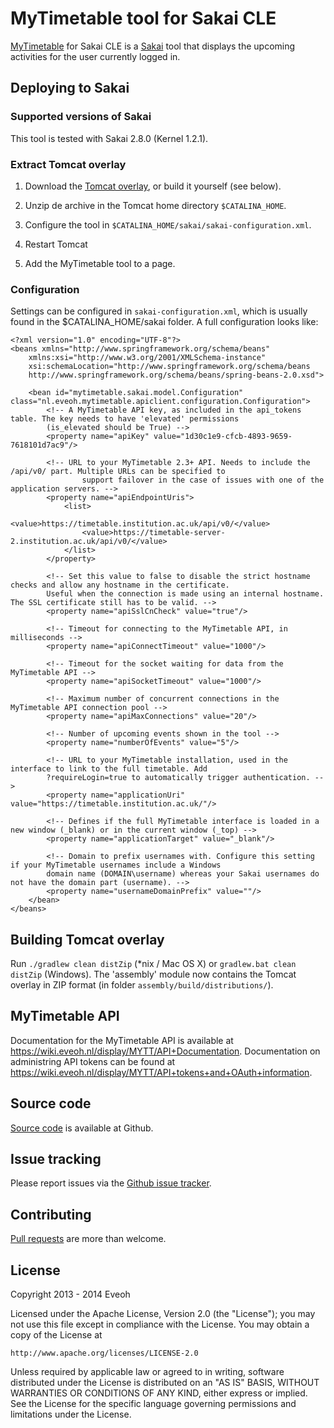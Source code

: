 # MyTimetable tool for Sakai CLE

[MyTimetable] for Sakai CLE is a [Sakai] tool that displays the upcoming activities for the user currently logged in.

## Deploying to Sakai

### Supported versions of Sakai

This tool is tested with Sakai 2.8.0 (Kernel 1.2.1).

### Extract Tomcat overlay

1. Download the [Tomcat overlay], or build it yourself (see below).

2. Unzip de archive in the Tomcat home directory `$CATALINA_HOME`.

3. Configure the tool in `$CATALINA_HOME/sakai/sakai-configuration.xml`.

4. Restart Tomcat

5. Add the MyTimetable tool to a page.

### Configuration

Settings can be configured in `sakai-configuration.xml`, which is usually found in the $CATALINA_HOME/sakai folder. A
full configuration looks like:

````
<?xml version="1.0" encoding="UTF-8"?>
<beans xmlns="http://www.springframework.org/schema/beans"
    xmlns:xsi="http://www.w3.org/2001/XMLSchema-instance"
    xsi:schemaLocation="http://www.springframework.org/schema/beans
    http://www.springframework.org/schema/beans/spring-beans-2.0.xsd">

    <bean id="mytimetable.sakai.model.Configuration" class="nl.eveoh.mytimetable.apiclient.configuration.Configuration">
        <!-- A MyTimetable API key, as included in the api_tokens table. The key needs to have 'elevated' permissions
        (is_elevated should be True) -->
        <property name="apiKey" value="1d30c1e9-cfcb-4893-9659-7618101d7ac9"/>

        <!-- URL to your MyTimetable 2.3+ API. Needs to include the /api/v0/ part. Multiple URLs can be specified to
                support failover in the case of issues with one of the application servers. -->
        <property name="apiEndpointUris">
            <list>
                <value>https://timetable.institution.ac.uk/api/v0/</value>
                <value>https://timetable-server-2.institution.ac.uk/api/v0/</value>
            </list>
        </property>

        <!-- Set this value to false to disable the strict hostname checks and allow any hostname in the certificate.
        Useful when the connection is made using an internal hostname. The SSL certificate still has to be valid. -->
        <property name="apiSslCnCheck" value="true"/>

        <!-- Timeout for connecting to the MyTimetable API, in milliseconds -->
        <property name="apiConnectTimeout" value="1000"/>

        <!-- Timeout for the socket waiting for data from the MyTimetable API -->
        <property name="apiSocketTimeout" value="1000"/>

        <!-- Maximum number of concurrent connections in the MyTimetable API connection pool -->
        <property name="apiMaxConnections" value="20"/>

        <!-- Number of upcoming events shown in the tool -->
        <property name="numberOfEvents" value="5"/>

        <!-- URL to your MyTimetable installation, used in the interface to link to the full timetable. Add
        ?requireLogin=true to automatically trigger authentication. -->
        <property name="applicationUri" value="https://timetable.institution.ac.uk/"/>

        <!-- Defines if the full MyTimetable interface is loaded in a new window (_blank) or in the current window (_top) -->
        <property name="applicationTarget" value="_blank"/>

        <!-- Domain to prefix usernames with. Configure this setting if your MyTimetable usernames include a Windows
        domain name (DOMAIN\username) whereas your Sakai usernames do not have the domain part (username). -->
        <property name="usernameDomainPrefix" value=""/>
    </bean>
</beans>
````

## Building Tomcat overlay

Run `./gradlew clean distZip` (*nix / Mac OS X) or `gradlew.bat clean distZip` (Windows). The 'assembly' module now
contains the Tomcat overlay in ZIP format (in folder `assembly/build/distributions/`).

## MyTimetable API

Documentation for the MyTimetable API is available at https://wiki.eveoh.nl/display/MYTT/API+Documentation.
Documentation on administring API tokens can be found at https://wiki.eveoh.nl/display/MYTT/API+tokens+and+OAuth+information.

## Source code

[Source code] is available at Github.

## Issue tracking

Please report issues via the [Github issue tracker].

## Contributing

[Pull requests] are more than welcome.

## License

Copyright 2013 - 2014 Eveoh

Licensed under the Apache License, Version 2.0 (the "License");
you may not use this file except in compliance with the License.
You may obtain a copy of the License at

    http://www.apache.org/licenses/LICENSE-2.0

Unless required by applicable law or agreed to in writing, software
distributed under the License is distributed on an "AS IS" BASIS,
WITHOUT WARRANTIES OR CONDITIONS OF ANY KIND, either express or implied.
See the License for the specific language governing permissions and
limitations under the License.

[MyTimetable]: http://mytimetable.net
[Sakai]: http://www.sakaiproject.org/sakai-cle
[Source code]: https://github.com/eveoh/sakai-mytimetable
[GitHub issue tracker]: https://github.com/eveoh/sakai-mytimetable/issues
[Pull requests]: https://github.com/eveoh/sakai-mytimetable/pulls
[source]: https://github.com/eveoh/sakai-mytimetable/archive/master.zip
[Tomcat overlay]: https://github.com/eveoh/sakai-mytimetable/releases
